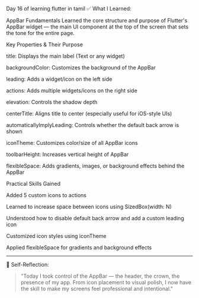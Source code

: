Day 16 of learning flutter in tamil 
✅ What I Learned:

AppBar Fundamentals
Learned the core structure and purpose of Flutter's AppBar widget — the main UI component at the top of the screen that sets the tone for the entire page.

Key Properties & Their Purpose

title: Displays the main label (Text or any widget)

backgroundColor: Customizes the background of the AppBar

leading: Adds a widget/icon on the left side

actions: Adds multiple widgets/icons on the right side

elevation: Controls the shadow depth

centerTitle: Aligns title to center (especially useful for iOS-style UIs)

automaticallyImplyLeading: Controls whether the default back arrow is shown

iconTheme: Customizes color/size of all AppBar icons

toolbarHeight: Increases vertical height of AppBar

flexibleSpace: Adds gradients, images, or background effects behind the AppBar


Practical Skills Gained

Added 5 custom icons to actions

Learned to increase space between icons using SizedBox(width: N)

Understood how to disable default back arrow and add a custom leading icon

Customized icon styles using iconTheme

Applied flexibleSpace for gradients and background effects




---

💬 Self-Reflection:

> "Today I took control of the AppBar — the header, the crown, the presence of my app. From icon placement to visual polish, I now have the skill to make my screens feel professional and intentional."

